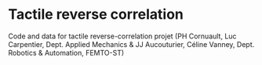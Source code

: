 # Tactile reverse correlation

Code and data for tactile reverse-correlation projet (PH Cornuault, Luc Carpentier, Dept. Applied Mechanics &amp; JJ Aucouturier, Céline Vanney, Dept. Robotics &amp; Automation, FEMTO-ST) 



